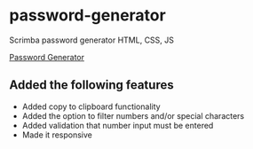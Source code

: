 # password-generator
 Scrimba password generator HTML, CSS, JS
 	
  [Password Generator](https://moonlit-semolina-d1a33e.netlify.app/)
  
  ## Added the following features
  - Added copy to clipboard functionality
  - Added the option to filter numbers and/or special characters
  - Added validation that number input must be entered
  - Made it responsive

